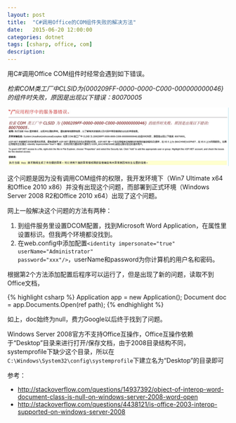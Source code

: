 ```yaml
---
layout: post
title:  "C#调用Office的COM组件失败的解决方法"
date:   2015-06-20 12:00:00
categories: dotnet
tags: [csharp, office, com]
description: 
---
```

用C#调用Office COM组件时经常会遇到如下错误。

<i>检索COM类工厂中CLSID为{000209FF-0000-0000-C000-000000000046}的组件时失败，原因是出现以下错误：80070005</i> <!--more-->

<div style="text-align: center;">
<img class="onerow-imgfix" src="/r/office-com.jpg" border="0" alt="office"/>
</div>

这个问题是因为没有调用COM组件的权限，我开发环境下（Win7 Ultimate x64和Office 2010 x86）并没有出现这个问题，而部署到正式环境（Windows Server 2008 R2和Office 2010 x64）出现了这个问题。

网上一般解决这个问题的方法有两种：

1. 到组件服务里设置DCOM配置，找到Microsoft Word Application，在属性里设置标识。但我两个环境都没找到。
2. 在web.config中添加配置<code>&lt;identity impersonate="true" userName="Administrator" password="xxx"/&gt;</code>，userName和password为你计算机的用户名和密码。

根据第2个方法添加配置后程序可以运行了，但是出现了新的问题，读取不到Office文档，

{% highlight csharp %}
Application app = new Application();
Document doc = app.Documents.Open(ref path);
{% endhighlight %}

如上，doc始终为null，费力Google以后终于找到了问题。

Windows Server 2008官方不支持Office互操作，Office互操作依赖于“Desktop”目录来进行打开/保存文档，由于2008目录结构不同，systemprofile下缺少这个目录，所以在<code>C:\Windows\System32\config\systemprofile</code>下建立名为“Desktop”的目录即可

参考：

* <http://stackoverflow.com/questions/14937392/object-of-interop-word-document-class-is-null-on-windows-server-2008-word-open>
* <http://stackoverflow.com/questions/4438121/is-office-2003-interop-supported-on-windows-server-2008>
